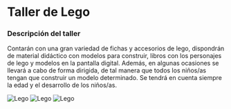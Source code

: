 # Taller de Lego


### Descripción del taller

Contarán con una gran variedad de fichas y accesorios de lego, dispondrán de material didáctico con modelos para construir, libros con los personajes de lego y modelos en la pantalla digital. Además, en algunas ocasiones se llevará a cabo de forma dirigida, de tal manera que todos los niños/as tengan que construir un modelo determinado. Se tendrá en cuenta siempre la edad y el desarrollo de los niños/as.

![Lego](/Ludoteca-tolon-tolon/assets/images/Lego.png)
![Lego](/Ludoteca-tolon-tolon/assets/images/Lego2.jpg)
![Lego](/Ludoteca-tolon-tolon/assets/images/Lego3.jpg)
